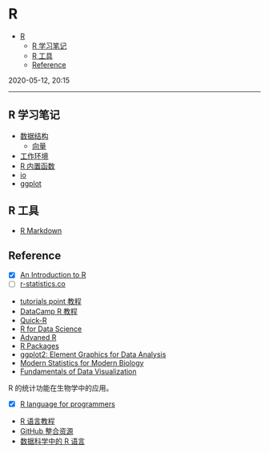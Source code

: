 # R

- [R](#r)
  - [R 学习笔记](#r-学习笔记)
  - [R 工具](#r-工具)
  - [Reference](#reference)

2020-05-12, 20:15
***

## R 学习笔记

- [数据结构](basic/data.md)
  - [向量](basic/data_vector.md)
- [工作环境](basic/environment.md)
- [R 内置函数](basic/function.md)
- [io](basic/io.md)
- [ggplot](ggplot2/0_ggplot2_toc.md)

## R 工具

- [R Markdown](r_markdown/1_intro.md)

## Reference

- [x] [An Introduction to R](https://cran.r-project.org/doc/manuals/R-intro.html)
- [ ] [r-statistics.co](http://r-statistics.co/)
- [tutorials point 教程](https://www.tutorialspoint.com/r/index.htm)
- [DataCamp R 教程](https://www.datacamp.com/courses/free-introduction-to-r)
- [Quick-R](https://www.statmethods.net/index.html)
- [R for Data Science](https://r4ds.had.co.nz/)
- [Advaned R](https://adv-r.hadley.nz/)
- [R Packages](https://r-pkgs.org/)
- [ggplot2: Element Graphics for Data Analysis](https://ggplot2-book.org/)
- [Modern Statistics for Modern Biology](https://www.huber.embl.de/msmb/index.html)
- [Fundamentals of Data Visualization](https://serialmentor.com/dataviz/)

R 的统计功能在生物学中的应用。

- [x] [R language for programmers](https://www.johndcook.com/blog/r_language_for_programmers/)
- [R 语言教程](http://www.math.pku.edu.cn/teachers/lidf/docs/Rbook/html/_Rbook/index.html)
- [GitHub 整合资源](https://github.com/ujjwalkarn/DataScienceR)
- [数据科学中的 R 语言](https://bookdown.org/wangminjie/R4DS/intro-R.html)
